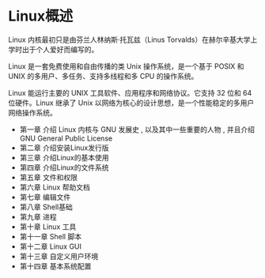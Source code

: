 # Linux概述

Linux 内核最初只是由芬兰人林纳斯·托瓦兹（Linus Torvalds）在赫尔辛基大学上学时出于个人爱好而编写的。

Linux 是一套免费使用和自由传播的类 Unix 操作系统，是一个基于 POSIX 和 UNIX 的多用户、多任务、支持多线程和多 CPU 的操作系统。

Linux 能运行主要的 UNIX 工具软件、应用程序和网络协议。它支持 32 位和 64 位硬件。Linux 继承了 Unix 以网络为核心的设计思想，是一个性能稳定的多用户网络操作系统。

- 第一章 介绍 Linux 内核与 GNU 发展史 , 以及其中一些重要的人物 , 并且介绍 GNU General Public License
- 第二章 介绍安装Linux发行版
- 第三章 介绍Linux的基本使用
- 第四章 介绍Linux的文件系统
- 第五章 文件和权限
- 第六章 Linux 帮助文档
- 第七章 编辑文件
- 第八章 Shell基础
- 第九章 进程
- 第十章 Linux 工具
- 第十一章 Shell 脚本
- 第十二章 Linux GUI
- 第十三章 自定义用户环境
- 第十四章 基本系统配置

